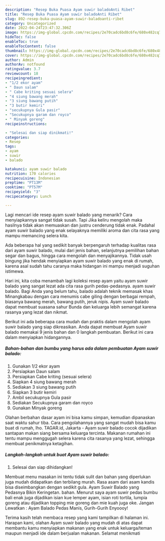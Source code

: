 ```yaml
---
description: "Resep Buka Puasa Ayam suwir baladoAnti Ribet"
title: "Resep Buka Puasa Ayam suwir baladoAnti Ribet"
slug: 892-resep-buka-puasa-ayam-suwir-baladoanti-ribet
category: Uncategorized
date: 2022-04-24T23:47:32.306Z
image: https://img-global.cpcdn.com/recipes/2e70cadc6bd8c6fe/680x482cq70/ayam-suwir-balado-foto-resep-utama.jpg
hideToc: false
enableToc: true
enableTocContent: false
thumbnail: https://img-global.cpcdn.com/recipes/2e70cadc6bd8c6fe/680x482cq70/ayam-suwir-balado-foto-resep-utama.jpg
cover: https://img-global.cpcdn.com/recipes/2e70cadc6bd8c6fe/680x482cq70/ayam-suwir-balado-foto-resep-utama.jpg
author: Admin
authorAv: notfound
ratingvalue: 3.7
reviewcount: 18
recipeingredient:
- "1/2 ekor ayam"
- " Daun salam"
- " Cabe kriting sesuai selera"
- "4 siung bawang merah"
- "3 siung bawang putih"
- "3 butir kemiri"
- "secukupnya Gula pasir"
- "Secukupnya garam dan royco"
- " Minyak goreng"
recipeinstructions:

- "Selesai dan siap dinikmati!"
categories:
- Resep
tags:
- ayam
- suwir
- balado

katakunci: ayam suwir balado 
nutrition: 170 calories
recipecuisine: Indonesian
preptime: "PT13M"
cooktime: "PT57M"
recipeyield: "3"
recipecategory: Lunch

---
```



Lagi mencari ide resep ayam suwir balado yang menarik? Cara menyiapkannya sangat tidak susah. Tapi Jika keliru mengolah maka hasilnya tidak akan memuaskan dan justru cenderung tidak enak. Padahal ayam suwir balado yang enak selayaknya memiliki aroma dan cita rasa yang mampu memancing selera kita.


Ada beberapa hal yang sedikit banyak berpengaruh terhadap kualitas rasa dari ayam suwir balado, mulai dari jenis bahan, selanjutnya pemilihan bahan segar dan bagus, hingga cara mengolah dan menyajikannya. Tidak usah bingung jika hendak menyiapkan ayam suwir balado yang enak di rumah, karena asal sudah tahu caranya maka hidangan ini mampu menjadi suguhan istimewa.

Hari ini, kita coba menambah lagi koleksi resep ayam yaitu ayam suwir balado yang sangat lezat ada cita rasa gurih pedas-pedasnya. ayam suwir balado. Bagi Anda yang belum tahu, balado adalah teknik memasak khas Minangkabau dengan cara menumis cabe giling dengan berbagai rempah, biasanya bawang merah, bawang putih, jeruk nipis. Ayam suwir balado dapat membuat suasana sahur Bunda dan keluarga lebih semangat karena rasanya yang lezat dan nikmat.


Berikut ini ada beberapa cara mudah dan praktis dalam mengolah ayam suwir balado yang siap dikreasikan. Anda dapat membuat Ayam suwir balado memakai 9 jenis bahan dan 0 langkah pembuatan. Berikut ini cara dalam menyiapkan hidangannya.

<!--inarticleads1-->

##### Bahan-bahan dan bumbu yang harus ada dalam pembuatan Ayam suwir balado:

1. Gunakan 1/2 ekor ayam
1. Persiapkan  Daun salam
1. Persiapkan  Cabe kriting (sesuai selera)
1. Siapkan 4 siung bawang merah
1. Sediakan 3 siung bawang putih
1. Siapkan 3 butir kemiri
1. Ambil secukupnya Gula pasir
1. Sediakan Secukupnya garam dan royco
1. Gunakan  Minyak goreng


Olahan berbahan dasar ayam ini bisa kamu simpan, kemudian dipanaskan saat waktu sahur tiba. Cara pengolahannya yang sangat mudah bisa kamu buat di rumah, lho. TAGAR.id, Jakarta - Ayam suwir balado cocok dijadikan santapan makan siang bersama keluarga tercinta. Makanan rumahan ini tentu mampu menggugah selera karena cita rasanya yang lezat, sehingga membuat penikmatnya ketagihan. 

<!--inarticleads2-->

##### Langkah-langkah untuk buat Ayam suwir balado:


1. Selesai dan siap dihidangkan!

Membuat menu masakan ini tentu tidak sulit dan bahan yang diperlukan juga mudah didapatkan dan terbilang murah. Rasa asam dari asam kandis bisa diseimbangkan dengan sedikit gula. Ayam Suwir Balado yang Pedasnya Bikin Keringetan. bahan. Menurut saya ayam suwir pedas bumbu bali enak juga dijadikan isian kue lemper ayam, isian roti tortila, lumpia goreng atau dijadikan topping mie goreng dan mie kuah juga oke. Jangan Lewatkan : Ayam Balado Pedas Manis, Gurih-Gurih Enyoooy! 

Terima kasih telah membaca resep yang kami tampilkan di halaman ini. Harapan kami, olahan Ayam suwir balado yang mudah di atas dapat membantu kamu menyiapkan makanan yang enak untuk keluarga/teman maupun menjadi ide dalam berjualan makanan. Selamat menikmati
